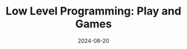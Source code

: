 ---
youtubeId: 0MzrDsQbDzU
layout: projectpage
title: "Low Level Programming: Play and Games"
description: "A boardgame brought to life as an online multiplayer experience!"
projectyear: 2019
projectperiod: Year 2
project_url: https://github.com/UWEGames-LLP-2018/play-and-games-redux-land-of-gold
date: 2024-08-20
engine: ASGE
categories: FinishedProject
skills: "Gameplay Programming, Packet Transfers"
bannerimage: "/zd2hortontest.github.io/assets/img/UniProjects.png"
---